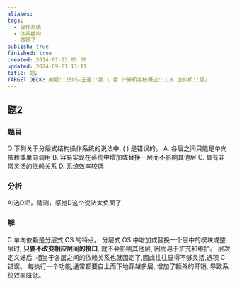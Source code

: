```yaml
---
aliases: 
tags:
  - 操作系统
  - 体系结构
  - 做错了
publish: true
finished: true
created: 2024-07-23 05:59
updated: 2024-09-21 13:11
title: 题2
TARGET DECK: 刷题::25OS-王道::第 1 章 计算机系统概述::1.6 虚拟机::题2
---
```

## 题2
### 题目
Q:下列关于分层式结构操作系统的说法中, ( ) 是错误的。
A. 各层之间只能是单向依赖或单向调用
B. 容易实现在系统中增加或替换一层而不影响其他层
C. 具有非常灵活的依赖关系
D. 系统效率较低
### 分析
A:选D把，猜测，感觉D这个说法太负面了
### 解
C
单向依赖是分层式 OS 的特点。
分层式 OS 中增加或替换一个层中的模块或整层时, **只要不改变相应层间的接口**, 就不会影响其他层, 因而易于扩充和维护。
层次定义好后, 相当于各层之间的依赖关系也就固定了,因此往往显得不够灵活,选项 $\mathrm{C}$ 错误。
每执行一个功能,通常都要自上而下地穿越多层, 增加了额外的开销, 导致系统效率降低。
<!--ID: 1724147519770-->
